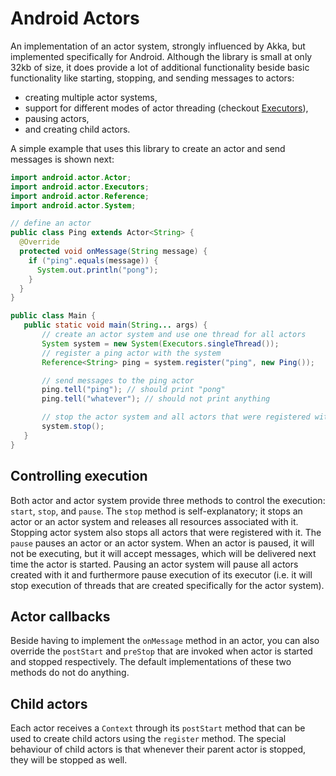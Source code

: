 # Android Actors

An implementation of an actor system, strongly influenced by Akka, but implemented specifically for
Android. Although the library is small at only 32kb of size, it does provide a lot of additional
functionality beside basic functionality like starting, stopping, and sending messages to actors:
* creating multiple actor systems,
* support for different modes of actor threading (checkout
[Executors](core/src/main/java/android/actor/Executors.java)),
* pausing actors,
* and creating child actors.

A simple example that uses this library to create an actor and send messages is shown next:
```java
import android.actor.Actor;
import android.actor.Executors;
import android.actor.Reference;
import android.actor.System;

// define an actor
public class Ping extends Actor<String> {
  @Override
  protected void onMessage(String message) {
    if ("ping".equals(message)) {
      System.out.println("pong");
    }
  }
}

public class Main {
   public static void main(String... args) {
       // create an actor system and use one thread for all actors
       System system = new System(Executors.singleThread());
       // register a ping actor with the system
       Reference<String> ping = system.register("ping", new Ping());

       // send messages to the ping actor
       ping.tell("ping"); // should print "pong"
       ping.tell("whatever"); // should not print anything

       // stop the actor system and all actors that were registered with it
       system.stop();
   }
}
```

## Controlling execution

Both actor and actor system provide three methods to control the execution: `start`, `stop`, and `pause`. The `stop` method is self-explanatory; it stops an actor or an actor system and releases
all resources associated with it. Stopping actor system also stops all actors that were registered
with it. The `pause` pauses an actor or an actor system. When an actor is paused, it will not be
executing, but it will accept messages, which will be delivered next time the actor is started.
Pausing an actor system will pause all actors created with it and furthermore pause execution of its
executor (i.e. it will stop execution of threads that are created specifically for the actor
system).

## Actor callbacks

Beside having to implement the `onMessage` method in an actor, you can also override the `postStart`
and `preStop` that are invoked when actor is started and stopped respectively. The default
implementations of these two methods do not do anything.

## Child actors

Each actor receives a `Context` through its `postStart` method that can be used to create child
actors using the `register` method. The special behaviour of child actors is that whenever their
parent actor is stopped, they will be stopped as well.
